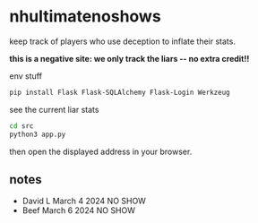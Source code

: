 # nhultimatenoshows

keep track of players who use deception to inflate their stats.

**this is a negative site: we only track the liars -- no extra credit!!**

env stuff 

```bash
pip install Flask Flask-SQLAlchemy Flask-Login Werkzeug
```

see the current liar stats

```bash
cd src
python3 app.py
```

then open the displayed address in your browser.

## notes

* David L March 4 2024 NO SHOW
* Beef March 6 2024 NO SHOW

